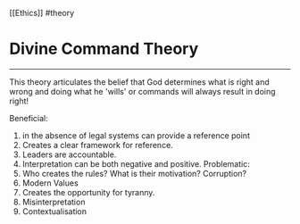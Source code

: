 [[Ethics]]
#theory 
# Divine Command Theory 
--- 
This theory articulates the belief that God determines what is right and wrong and doing what he 'wills' or commands will always result in doing right!

Beneficial:
1. in the absence of legal systems can provide a reference point
2. Creates a clear framework for reference. 
3. Leaders are accountable. 
4. Interpretation can be both negative and positive. 
Problematic:
1. Who creates the rules? What is their motivation? Corruption?
2. Modern Values
3. Creates the opportunity for tyranny. 
4. Misinterpretation
5. Contextualisation